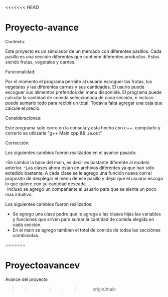 <<<<<<< HEAD
# Proyecto-avance
Contexto:

Este proyecto es un simulador de un mercado con diferentes pasillos. Cada pasillo es una sección diferentes que contiene diferentes productos. Estos siendo frutas, vegetales y carnes. 


Funcionalidad:

Por el momento el programa permite al usuario escoguer las frutas, los vegetales y las diferentes carnes y sus cantidades. El usurio puede escoguer sus alimentos preferidos del menu disponible. El programa puede calcular la cantidad de comida seleccionada de cada sección, e incluso puede sumarlo todo para recibir un total. Todavia falta agregar una caja que calcule el precio.


Consideraciones:

Este programa solo corre en la consola y esta hecho con c++. compilarlo y correrlo se utilizaria "g++ Main.cpp && ./a.out"


Corrección:

Los siguientes cambios fueron realizados en el avance pasado:

-Se cambio la base del main, es decir es bastante diferente al modelo anterior. 
-Las clases ahora estan en archivos diferentes ya que han sido extedido bastante. A cada clase se le agrego una función nueva con el proposito de desplegar el menu de ese pasillo y dejar que el usuario escoga lo que quiere con su cantidad deseada.  
-Incluso se agrego un compañante al usuario para que se sienta un poco mas intuitivo.

Los siguientes cambios fueron realizados:

- Se agrego una clase padre que le agrega a las clases hijas las variables y funciones que sirven para sumar la cantidad de comida elegida en cada sección.
- En el main se agrego tambien el total de comida de todas las secciónes combinadas.



=======
# Proyectoavancev
Avance del proyecto
>>>>>>> origin/main
